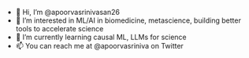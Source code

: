 - 👋 Hi, I’m @apoorvasrinivasan26
- 👀 I’m interested in ML/AI in biomedicine, metascience, building better tools to accelerate science
- 🌱 I’m currently learning causal ML, LLMs for science
- 📫 You can reach me at @apoorvasriniva on Twitter 

<!---
apoorvasrinivasan26/apoorvasrinivasan26 is a ✨ special ✨ repository because its `README.md` (this file) appears on your GitHub profile.
You can click the Preview link to take a look at your changes.
--->
